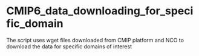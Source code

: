 # CMIP6_data_downloading_for_specific_domain
The script uses wget files downloaded from CMIP platform and NCO to download the data for specific domains of interest

